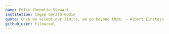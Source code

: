 ```yaml
---
name: Félix Chenette-Stewart
institution: Cégep Gérald-Godin
quote: Once we accept our limits, we go beyond them. ― Albert Einstein
github_user: filoucool
---
```

